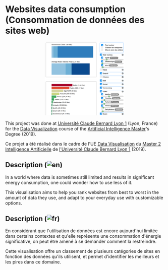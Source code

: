 # Websites data consumption (Consommation de données des sites web)

<p align="center">
  <img src="./img/group10-teaser.png" width="50%" alt="Project's teaser">
</p>

This project was done at [Université Claude Bernard Lyon 1](https://www.univ-lyon1.fr/) (Lyon, France) 
for the [Data Visualization](https://lyondataviz.github.io/teaching/lyon1-m2/2017/) course of the 
[Artificial Intelligence Master](http://master-info.univ-lyon1.fr/IA/)'s Degree (2019).

Ce projet a été réalisé dans le cadre de l'UE [Data Visualisation](https://lyondataviz.github.io/teaching/lyon1-m2/2017/) du 
[Master 2 Intelligence Artificielle](http://master-info.univ-lyon1.fr/IA/) 
de [l'Université Claude Bernard Lyon 1](https://www.univ-lyon1.fr/) (2019).

## Description (<img src="https://upload.wikimedia.org/wikipedia/commons/thumb/c/c3/Flag_of_France.svg/langfr-1280px-Flag_of_France.svg.png" width="50px" alt="en"/>)

In a world where data is sometimes still limited and results in significant
energy consumption, one could wonder how to use less of it. 

This visualisation aims to help you rank websites from best to worst in the amount of data they use, 
and adapt to your everyday use with customizable options.

## Description (<img src="https://upload.wikimedia.org/wikipedia/en/thumb/a/ae/Flag_of_the_United_Kingdom.svg/1920px-Flag_of_the_United_Kingdom.svg.png" width="50px" alt="fr"/>)

En considérant que l'utilisation de données est encore aujourd'hui limitée dans certains contextes et qu'elle 
représente une consommation d'énergie significative, on peut être amené à se demander comment la restreindre.

Cette visualisation offre un classement de plusieurs catégories de sites en fonction des données qu'ils utilisent, 
et permet d'identifier les meilleurs et les pires dans ce domaine.
